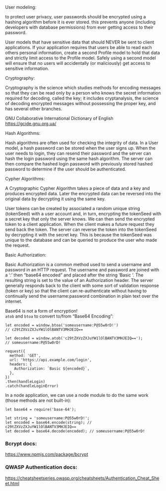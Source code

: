 User modeling:

to protect user privacy, user passwords should be encrypted using a hashing algorithm before it is ever stored. this prevents anyone (including developers with database permissions) from ever getting access to their password.

User models that have sensitive data that should NEVER be sent to client applications. If your application requires that users be able to read each others personal information, create a second Profile model to hold that data and strictly limit access to the Profile model. Safely using a second model will ensure that no users will accidentally (or maliciously) get access to sensitive information.

Cryptography:

Cryptography is the science which studies methods for encoding messages so that they can be read only by a person who knows the secret information required for decoding, called the key; it includes cryptanalysis, the science of decoding encrypted messages without possessing the proper key, and has several other branches.

GNU Collaborative International Dictionary of English
https://gcide.gnu.org.ua/


Hash Algorithms:

Hash algorithms are often used for checking the integrity of data.
In a User model, a hash password can be stored when the user signs up. When the user needs to login, they can resend their password and the server can hash the login password using the same hash algorithm. The server can then compare the hashed login password with previously stored hashed password to determine if the user should be authenticated.

Cypher Algorithms:

A Cryptographic Cypher Algorithm takes a piece of data and a key and produces encrypted data. Later the encrypted data can be reversed into the original data by decrypting it using the same key.

User tokens can be created by associated a random unique string (tokenSeed) with a user account and, in turn, encrypting the tokenSeed with a secret key that only the server knows. We can then send the encrypted token to a client application. When the client makes a future request they send back the token. The server can reverse the token into the tokenSeed by decrypting it with the secret key. This is because the tokenSeed was unique to the database and can be queried to produce the user who made the request.

Basic Authorization:

Basic Authorization is a common method used to send a username and password in an HTTP request. The username and password are joined with a ‘:’ then “base64 encoded” and placed after the string ‘Basic ‘. The resulting string is set to the value of an Authorization header. The server generally responds back to the client with some sort of validation response (token or key) so that the client can re-authenticate without having to continually send the username:password combination in plain text over the internet.

Base64 is not a form of encryption!  
```atob``` and ```btoa``` to convert to/from “Base64 Encoding”:

```
let encoded = window.btoa('someusername:P@55w0rD!')
// c29tZXVzZXJuYW1lOlBANTV3MHJEIQ==

let decoded = window.atob('c29tZXVzZXJuYW1lOlBANTV3MHJEIQ==');
// someusername:P@55w0rD!

request({
  method: 'GET',
  url: 'https://api.example.com/login',
  headers: {
    Authorization: `Basic ${encoded}`,
  },
})
.then(handleLogin)
.catch(handleLoginError)
```

In a node application, we can use a node module to do the same work (those methods are not built-in):
```
let base64 = require('base-64');

let string = 'someusername:P@55w0rD!';
let encoded = base64.encode(string); // c29tZXVzZXJuYW1lOlBANTV3MHJEIQ==
let decoded = base64.decode(encoded); // someusername:P@55w0rD!
```


### Bcrypt docs:
https://www.npmjs.com/package/bcrypt

### QWASP Authentication docs:
https://cheatsheetseries.owasp.org/cheatsheets/Authentication_Cheat_Sheet.html


